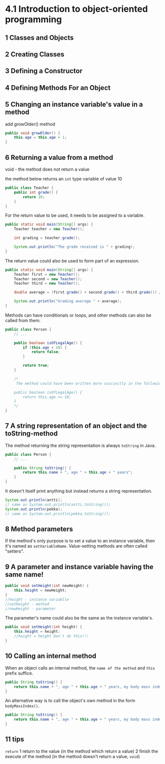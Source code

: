 4.1 Introduction to object-oriented programming
===
1 Classes and Objects
---
2 Creating Classes
---
3 Defining a Constructor
---
4 Defining Methods For an Object
---
5 Changing an instance variable's value in a method
---
add growOlder() method 

```java
public void growOlder() {
    this.age = this.age + 1;
}
```
6 Returning a value from a method
------
void - the method does not return a value 

the method below returns an `int` type variable of value 10
```java
public class Teacher {
    public int grade() {
        return 10;
    }
}
```
For the return value to be used, it needs to be assigned to a variable.
```java
public static void main(String[] args) {
    Teacher teacher = new Teacher();

    int grading = teacher.grade();

    System.out.println("The grade received is " + grading);
}
```
The return value could also be used to form part of an expression.
```java
public static void main(String[] args) {
    Teacher first = new Teacher();
    Teacher second = new Teacher();
    Teacher third = new Teacher();

    double average = (first.grade() + second.grade() + third.grade()) / 3.0;

    System.out.println("Grading average " + average);
}
```
Methods can have conditionals or loops, and other methods can also be called from them.
```java
public class Person {
    // ...

    public boolean isOfLegalAge() {
        if (this.age < 18) {
            return false;
        }

        return true;
    }

    /*
     The method could have been written more succinctly in the following way:

    public boolean isOfLegalAge() {
        return this.age >= 18;
    }
    */
}
```
7 A string representation of an object and the toString-method
---
The method returning the string representation is always `toString` in Java.
```java
public class Person {
    // ...

    public String toString() {
        return this.name + ", age " + this.age + " years";
    }
}
```
It doesn't itself print anything but instead returns a string representation.
```java
System.out.println(antti);
// same as System.out.println(antti.toString());
System.out.println(pekka); 
// same as System.out.println(pekka.toString());
```
8 Method parameters
---
If the method's only purpose is to set a value to an instance variable, then it's named as `setVariableName`. 
Value-setting methods are often called "setters".

9 A parameter and instance variable having the same name!
---
```java
public void setHeight(int newHeight) {
    this.height = newHeight;
}
//height - instance variablle
//setHeight - method
//newHeight - parameter
```
The parameter's name could also be the same as the instance variable's.
```java
public void setHeight(int height) {
    this.height = height;
    //height = height Don't do this!!!
}
```
10 Calling an internal method
---
When an object calls an internal method, the `name of the method` and `this` prefix suffice. 
```java
public String toString() {
    return this.name + ", age " + this.age + " years, my body mass index is " + this.bodyMassIndex();
}
```
An alternative way is to call the object's own method in the form `bodyMassIndex()`.
```java
public String toString() {
    return this.name + ", age " + this.age + " years, my body mass index is " + bodyMassIndex();
}
```
11 tips
---
 `return`
1 return to the value (in the method which return a value)
2 finish the execute of the method (in the method doesn't return a value, `void`)





